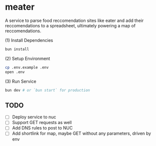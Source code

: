 # meater

A service to parse food reccomendation sites like eater and add their reccomendations to a spreadsheet, ultimately powering a map of reccomendations.

(1) Install Dependencies

```bash
bun install
```

(2) Setup Environment

```bash
cp .env.example .env
open .env
```

(3) Run Service

```bash
bun dev # or `bun start` for production 
```

## TODO

- [ ] Deploy service to nuc
- [ ] Support GET requests as well
- [ ] Add DNS rules to post to NUC
- [ ] Add shortlink for map, maybe GET without any parameters, driven by env
